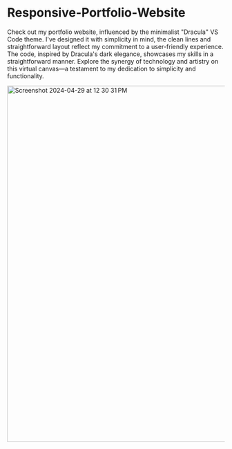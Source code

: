 # Responsive-Portfolio-Website
Check out my portfolio website, influenced by the minimalist "Dracula" VS Code theme. I've designed it with simplicity in mind, the clean lines and straightforward layout reflect my commitment to a user-friendly experience. The code, inspired by Dracula's dark elegance, showcases my skills in a straightforward manner. Explore the synergy of technology and artistry on this virtual canvas—a testament to my dedication to simplicity and functionality.

<img width="824" alt="Screenshot 2024-04-29 at 12 30 31 PM" src="https://github.com/thanetate/Responsive-Portfolio-Website/assets/99837458/40b9719d-13fe-4bc1-a9ff-a8e97a277d35">
